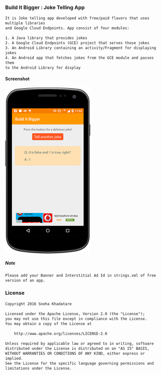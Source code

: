 ### Build It Bigger : Joke Telling App

    It is Joke telling app developed with free/paid flavors that uses multiple libraries 
    and Google Cloud Endpoints. App consist of four modules:
    
    1. A Java library that provides jokes
    2. A Google Cloud Endpoints (GCE) project that serves those jokes
    3. An Android Library containing an activity/Fragment for displaying jokes
    4. An Android app that fetches jokes from the GCE module and passes them 
    to the Android Library for display
    
#### Screenshot

![Joke](/screenshots/joke.png?raw=true "Joke")

##### Note 

    Please add your Banner and Interstitial Ad Id in strings.xml of free version of an app. 


### License

```
Copyright 2016 Sneha Khadatare

Licensed under the Apache License, Version 2.0 (the "License");
you may not use this file except in compliance with the License.
You may obtain a copy of the License at

    http://www.apache.org/licenses/LICENSE-2.0

Unless required by applicable law or agreed to in writing, software
distributed under the License is distributed on an "AS IS" BASIS,
WITHOUT WARRANTIES OR CONDITIONS OF ANY KIND, either express or implied.
See the License for the specific language governing permissions and
limitations under the License.
```
    
    
    